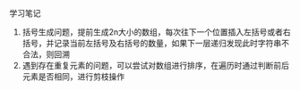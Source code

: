 学习笔记

1. 括号生成问题，提前生成2n大小的数组，每次往下一个位置插入左括号或者右括号，并记录当前左括号及右括号的数量，如果下一层递归发现此时字符串不合法，则回溯
2. 遇到存在重复元素的问题，可以尝试对数组进行排序，在遍历时通过判断前后元素是否相同，进行剪枝操作